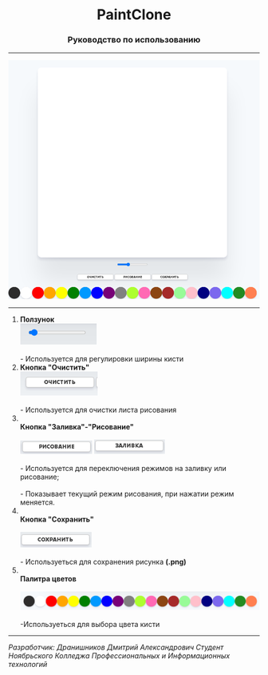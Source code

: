 
<h1 align="center"> PaintClone </h1>
<h3 align="center"> Руководство по использованию </h3>

---

![Визуализация](paintclone.png)

---

1)  <b>Ползунок</b>
<br>![Визуализация](Slider.png)</br>
<br>- Используется для регулировки ширины кисти</br>
2) <b> Кнопка "Очистить"</b>
<br>![Визуализация](Clear.png)</br>
<br>- Используется для очистки листа рисования</br>
3) <br><b> Кнопка "Заливка"-"Рисование"</b></br>
<br>![Визуализация](Draving.png) ![Визуализация](Pouring.png)</br>
<br>- Используется для переключения режимов на заливку или рисование;</br>
<br>- Показывает текущий режим рисования, при нажатии режим меняется.</br>
4) <br><b> Кнопка "Сохранить"</b></br>
<br>![Визуализация](Save.png)</br>
<br>- Используеться для сохранения рисунка <b>(.png)</b></br>
5) <br><b>Палитра цветов</b></br>
<br>![Визуализация](Palette.png)</br>
<br>-Используеться для выбора цвета кисти</br>
___
<i>Разработчик: Дранишников Дмитрий Александрович
Студент Ноябрьского Колледжа Профессиональных и Информационных технологий
</i>
